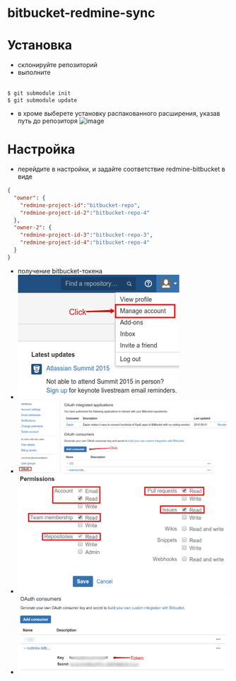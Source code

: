 # bitbucket-redmine-sync

# Установка

* склонируйте репозиторий
* выполните

<pre><code>
$ git submodule init
$ git submodule update
</code></pre>

* в хроме выберете установку распакованного расширения, указав путь до репозиторя
![image](http://xtendedview.com/wp-content/uploads/Install-chrome-extensions-offline_640x334.jpg)

# Настройка

* перейдите в настройки, и задайте соответствие redmine-bitbucket в виде
```json
{
  "owner": {
    "redmine-project-id":"bitbucket-repo",
    "redmine-project-id-2":"bitbucket-repo-4"
  },
  "owner-2": {
    "redmine-project-id-3":"bitbucket-repo-3",
    "redmine-project-id-4":"bitbucket-repo-4"
  }
}
```
* получение bitbucket-токена
* ![image](docs/img/bitbucket-token-0.png)
* ![image](docs/img/bitbucket-token-1.png)
* ![image](docs/img/bitbucket-token-2.png)
* ![image](docs/img/bitbucket-token-3.png)
